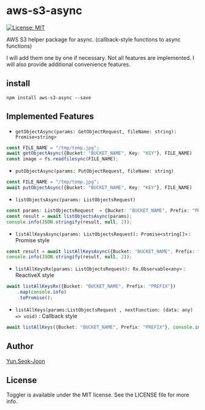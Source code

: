 # aws-s3-async

[![License: MIT](https://img.shields.io/badge/license-MIT-blue.svg?style=flat)](https://github.com/DevStarSJ/aws-s3-async/blob/master/LICENSE)

AWS S3 helper package for async. (callback-style functions to async functions)

I will add them one by one if necessary.
Not all features are implemented.
I will also provide additional convenience features.

## install

```
npm install aws-s3-async --save
```

## Implemented Features

- `getObjectAsync(params: GetObjectRequest, fileName: string): Promise<string>`

```TypeScript
const FILE_NAME = "/tmp/temp.jpg";
await getObjectAsync({Bucket: "BUCKET_NAME", Key: "KEY"}, FILE_NAME)
const image = fs.readfilesync(FILE_NAME);
```

- `putObjectAsync(params: PutObjectRequest, fileName: string)`

```TypeScript
const FILE_NAME = "/tmp/temp.jpg";
await putObjectAsync({Bucket: "BUCKET_NAME", Key: "KEY"}, FILE_NAME)
```

- `listObjectsAsync(params: ListObjectsRequest)`

```TypeScript
const params: ListObjectsRequest  = {Bucket: "BUCKET_NAME", Prefix: "PREFIX", Marker: "START_OBJECT"};
const result = await listObjectsAsync(params);
console.info(JSON.stringify(result, null, 2));
```

- `listAllKeysAsync(params: ListObjectsRequest): Promise<string[]>` : Promise style

```TypeScript
const result = await listAllKeysAsync({Bucket: "BUCKET_NAME", Prefix: "PREFIX"});
console.info(JSON.stringify(result, null, 2));
```

- `listAllKeysRx(params: ListObjectsRequest): Rx.Observable<any>` : ReactiveX style

```TypeScript
await listAllKeysRx({Bucket: "BUCKET_NAME", Prefix: "PREFIX"})
    .map(console.info)
    .toPromise();
```

- `listAllKeys(params:ListObjectsRequest , nextFunction: (data: any) => void)` : Callback style
```TypeScript
await listAllKeys({Bucket: "BUCKET_NAME", Prefix: "PREFIX"}, console.info);
```

## Author
[Yun.Seok-Joon](http://DevStarSJ.github.io)

## License
Toggler is available under the MIT license. See the LICENSE file for more info.